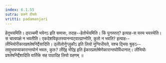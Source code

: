 ```yaml
---
index: 6.1.55
sutra: प्रजने वीयतेः
vritti: padamanjari
---
```


 हेतुभयमिति। ठ्पञ्चमी भयेनऽ इति समासः, तदाह--हेतोर्भयमिति। किं पुनस्तत्? इत्याह-स यस्य भयस्येति। स चात्वपक्षे न भवतीति। एकदेशविकृतस्यानन्यट्वात्प्राप्नोति, कुतो न भवति? इत्याह--लीभियोरीकारप्रश्लेषनिर्द्देसादिति। ठ्लीलोर्नुग्लुकौऽ इति लियो नुग्विधीयते, यश्च ठ्भियः षुक्ऽ--तावुभावप्याकारान्तयोर्न भवतः, कुतः? लीऐइ भीऐइ इति ईकारप्रश्लेषेणेकारान्तयोर्विधानात्। लीभियोः प्रश्लेषनिर्द्देशादिति वार्तिके सह पाठादिह लियो ग्रहणम् ॥